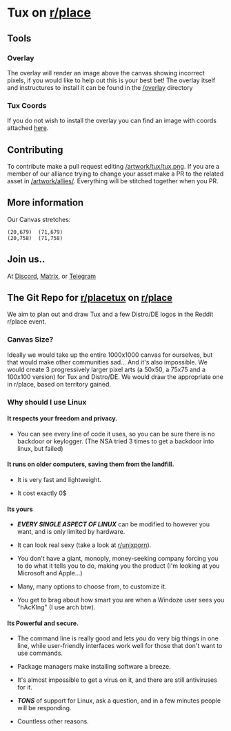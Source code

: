 # Tux on [r/place](https://www.reddit.com/r/place/?cx=36&cy=736&px=12)

## Tools

### Overlay

The overlay will render an image above the canvas showing incorrect pixels, if you would like to help out this is your best bet!
The overlay itself and instructures to install it can be found in the [/overlay](https://github.com/r-PlaceTux/place_tux/tree/main/overlay) directory

### Tux Coords

If you do not wish to install the overlay you can find an image with coords attached [here](https://r-placetux.github.io/place_tux/tux_coords.png).

## Contributing

To contribute make a pull request editing [/artwork/tux/tux.png](https://github.com/r-PlaceTux/place_tux/blob/main/artwork/tux/tux.png). If you are a member of our alliance trying to change your asset make a PR to the related asset in [/artwork/allies/](https://github.com/r-PlaceTux/place_tux/tree/main/artwork/allies). Everything will be stitched together when you PR.

## More information

Our Canvas stretches:

```
(20,679)  (71,679)
(20,758)  (71,758)
```

## Join us..

At [Discord](https://discord.gg/cYB7GjWNp8), [Matrix](https://matrix.to/#/#placetux:matrix.org), or [Telegram](https://t.me/+ykZ9LXrdFJZkNzRh)

## The Git Repo for [r/placetux](https://reddit.com/r/placetux) on [r/place](https://reddit.com/r/place)

We aim to plan out and draw Tux and a few Distro/DE logos in the Reddit r/place event.

### Canvas Size?

Ideally we would take up the entire 1000x1000 canvas for ourselves, but that would make other communities sad... And it's also impossible. We would create 3 progressively larger pixel arts (a 50x50, a 75x75 and a 100x100 version) for Tux and Distro/DE. We would draw the appropriate one in r/place, based on territory gained.

### Why should I use Linux

#### It respects your freedom and privacy.

- You can see every line of code it uses, so you can be sure there is no backdoor or keylogger. (The NSA tried 3 times to get a backdoor into linux, but failed)

#### It runs on older computers, saving them from the landfill.

- It is very fast and lightweight.

- It cost exactly 0$

#### Its yours

- **_EVERY SINGLE ASPECT OF LINUX_** can be modified to however you want, and is only limited by hardware.

- It can look real sexy (take a look at [r/unixporn](https://reddit.com/r/unixporn/)).

- You don't have a giant, monoply, money-seeking company forcing you to do what it tells you to do, making you the product (I'm looking at you Microsoft and Apple...)

- Many, many options to choose from, to customize it.

- You get to brag about how smart you are when a Windoze user sees you "hAcKIng" (I use arch btw).

#### Its Powerful and secure.

- The command line is really good and lets you do very big things in one line, while user-friendly interfaces work well for those that don't want to use commands.

- Package managers make installing software a breeze.

- It's almost impossible to get a virus on it, and there are still antiviruses for it.

- **_TONS_** of support for Linux, ask a question, and in a few minutes people will be responding.

- Countless other reasons.
